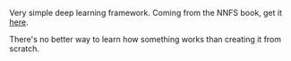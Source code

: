 Very simple deep learning framework. Coming from the NNFS book, get it [here](https://nnfs.io/).

There's no better way to learn how something works than creating it from scratch.
